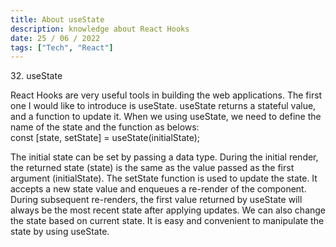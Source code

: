```yaml
---
title: About useState
description: knowledge about React Hooks
date: 25 / 06 / 2022
tags: ["Tech", "React"]
---
```


<p>32. useState</p>

<p> 
React Hooks are very useful tools in building the web applications. The first one I would like to introduce is useState. useState returns a stateful value, and a function to update it.
When we using useState, we need to define the name of the state and the function as belows: <br/>
const [state, setState] = useState(initialState);
</p>
<p>
The initial state can be set  by passing a data type.
During the initial render, the returned state (state) is the same as the value passed as the first argument (initialState).
The setState function is used to update the state. It accepts a new state value and enqueues a re-render of the component.
During subsequent re-renders, the first value returned by useState will always be the most recent state after applying updates.
We can also change the state based on current state.
It is easy and convenient to manipulate the state by using useState.
</p>
